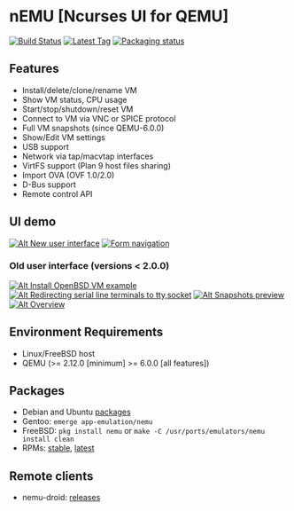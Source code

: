 # nEMU [Ncurses UI for QEMU]

[![Build Status](https://travis-ci.com/nemuTUI/nemu.svg?branch=master)](https://travis-ci.com/nemuTUI/nemu)
[![Latest Tag](https://img.shields.io/github/tag/nemuTUI/nemu.svg)](https://github.com/nemuTUI/nemu/tags)
[![Packaging status](https://repology.org/badge/tiny-repos/nemu.svg)](https://repology.org/project/nemu/versions)

## Features
 * Install/delete/clone/rename VM
 * Show VM status, CPU usage
 * Start/stop/shutdown/reset VM
 * Connect to VM via VNC or SPICE protocol
 * Full VM snapshots (since QEMU-6.0.0)
 * Show/Edit VM settings
 * USB support
 * Network via tap/macvtap interfaces
 * VirtFS support (Plan 9 host files sharing)
 * Import OVA (OVF 1.0/2.0)
 * D-Bus support
 * Remote control API

## UI demo
[![Alt New user interface](https://img.youtube.com/vi/y8RT6-AF1BA/3.jpg)](https://www.youtube.com/watch?v=y8RT6-AF1BA)
[![Form navigation](https://img.youtube.com/vi/KuLLnyLbcyw/3.jpg)](https://www.youtube.com/watch?v=KuLLnyLbcyw)
### Old user interface (versions < 2.0.0)
[![Alt Install OpenBSD VM example](https://img.youtube.com/vi/GdqSk1cto50/1.jpg)](https://www.youtube.com/watch?v=GdqSk1cto50)
[![Alt Redirecting serial line terminals to tty,socket](https://img.youtube.com/vi/j5jeFa9Pl9E/1.jpg)](https://www.youtube.com/watch?v=j5jeFa9Pl9E)
[![Alt Snapshots preview](https://img.youtube.com/vi/lYkiolMg42Y/1.jpg)](https://www.youtube.com/watch?v=lYkiolMg42Y)
[![Alt Overview](https://img.youtube.com/vi/jOtCY--LEN8/1.jpg)](https://www.youtube.com/watch?v=jOtCY--LEN8)

## Environment Requirements
 * Linux/FreeBSD host
 * QEMU (>= 2.12.0 [minimum] >= 6.0.0 [all features])

## Packages
 * Debian and Ubuntu [packages](https://software.opensuse.org/download.html?project=home%3ASmartFinn%3AnEMU&package=nemu)
 * Gentoo: `emerge app-emulation/nemu`
 * FreeBSD: `pkg install nemu` or `make -C /usr/ports/emulators/nemu install clean`
 * RPMs: [stable](https://copr.fedorainfracloud.org/coprs/grafin1992/nEMU/), [latest](https://copr.fedorainfracloud.org/coprs/grafin1992/nEMU-latest/)

## Remote clients
 * nemu-droid: [releases](https://github.com/nemuTUI/nemu-droid/releases)

